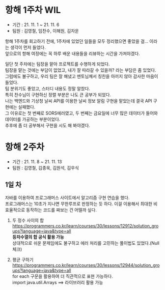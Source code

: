 # 항해 1주차 WIL
- 기간 : 21. 11. 1 ~ 21. 11. 6
- 팀원 : 김영철, 임찬수, 이해원, 김자운

항해 1주차를 회고하기 전에, 1주차에 있었던 일들을 모두 정리했으면 좋았을 걸... 이라는 생각이 먼저 들었다.  
앞으로의 항해 여정에는 꼭 하루 배운 내용들을 리뷰하는 시간을 가져야겠다.  

일단 첫 주차에는 팀장을 맡아 프로젝트를 수행하게 되었다.  
팀장을 맡는 것에는 부담이 없었고, 내가 잘 따라갈 수 있을까? 라는 부담은 좀 있었다.  
그럼에도 불구하고, 우리 팀은 잘 해냈고 멘토님께서 칭찬을 아끼지 않아 감사한 마음이 들었다.  
팀 분위기도 좋았고, 스터디 내용도 정말 알찼다.  
특히 찬수님이 구현하신 정렬 부분은 나도 큰 공부가 되었다.  
나는 백엔드와 기상청 날씨 API를 이용한 날씨 정보 알림 구현을 맡았는데 결국 API 구현에는 실패했다.  
그 이유로는 첫 번째로 SORS에러였고, 두 번째는 금요일에 너무 많은 데이터가 들어와 데이터를 가공하는 부분이었다.  
추후에 좀 더 공부해서 구현을 시도 해 봐야겠다.  



# 항해 2주차  
- 기간 : 21. 11. 8 ~ 21. 11. 13  
- 팀원 : 김영철, 김종욱, 김원석, 김우식  

## 1일 차  
자바를 이용하여 프로그래머스 사이트에서 알고리즘 구현 연습을 했다.  
프로그래머스는 10초가 지나면 무한루프로 판정하는 듯 하다. 
이걸 이용해서 최대한 비효율적으로 동작하는 코드를 짜보는 건 어떨까 싶다.  

1. 두 정수 사이의 합
https://programmers.co.kr/learn/courses/30/lessons/12912/solution_groups?language=java&type=all  
**등차수열의 합 공식 활용 가능**  
상대적으로 쉬운 문제임에도 불구하고 에러 처리를 고민하는 풀이법도 있었다.(Null 체크)  

2. 평균 구하기  
https://programmers.co.kr/learn/courses/30/lessons/12944/solution_groups?language=java&type=all  
for each 구문을 활용하여 더 직관적으로 표현 가능하다.  
import java.util.Arrays ==> 라이브러리 활용 가능  
